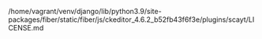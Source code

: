 /home/vagrant/venv/django/lib/python3.9/site-packages/fiber/static/fiber/js/ckeditor_4.6.2_b52fb43f6f3e/plugins/scayt/LICENSE.md